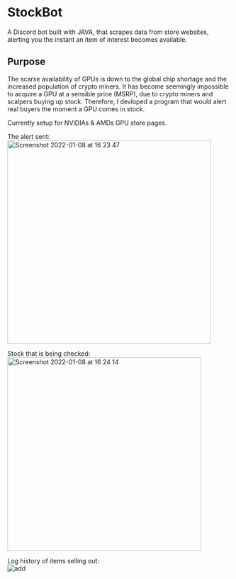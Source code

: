 # StockBot
A Discord bot built with JAVA, that scrapes data from store websites, alerting you the instant an item of interest becomes available.

## Purpose
The scarse availability of GPUs is down to the global chip shortage and the increased population of crypto miners.
It has become seemingly impossible to acquire a GPU at a sensible price (MSRP), due to crypto miners and scalpers buying up stock.
Therefore, I devloped a program that would alert real buyers the moment a GPU comes in stock.

Currently setup for NVIDIAs & AMDs GPU store pages. 

The alert sent:  
<img width="459" alt="Screenshot 2022-01-08 at 16 23 47" src="https://user-images.githubusercontent.com/26677677/148651774-36d37db4-8a4f-4e7d-b7f3-77b0cf547116.png">

Stock that is being checked:  
<img width="437" alt="Screenshot 2022-01-08 at 16 24 14" src="https://user-images.githubusercontent.com/26677677/148651779-05368f53-305b-4d8e-a3cd-be5708b1f2f4.png">

Log history of items selling out:  
![add](https://user-images.githubusercontent.com/26677677/149810741-dd215678-8695-4775-af45-709d5808a886.png)

